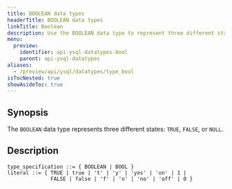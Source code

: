 ```yaml
---
title: BOOLEAN data types
headerTitle: BOOLEAN data types
linkTitle: Boolean
description: Use the BOOLEAN data type to represent three different states - TRUE, FALSE, or NULL.
menu:
  preview:
    identifier: api-ysql-datatypes-bool
    parent: api-ysql-datatypes
aliases:
  - /preview/api/ysql/datatypes/type_bool
isTocNested: true
showAsideToc: true
---
```


## Synopsis

The `BOOLEAN` data type represents three different states: `TRUE`, `FALSE`, or `NULL`.

## Description

```
type_specification ::= { BOOLEAN | BOOL }
literal ::= { TRUE | true | 't' | 'y' | 'yes' | 'on' | 1 |
              FALSE | false | 'f' | 'n' | 'no' | 'off' | 0 }
```
